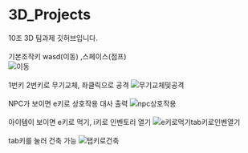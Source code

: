 # 3D_Projects
10조 3D 팀과제 깃허브입니다.
<br/>
<br/>
기본조작키 wasd(이동) ,스페이스(점프) 
<br/>
![이동](https://github.com/user-attachments/assets/fe36a42d-26ae-4638-8951-158c10376d1f)
<br/>
<br/>
1번키 2번키로 무기교체, 좌클릭으로 공격
![무기교체및공격](https://github.com/user-attachments/assets/dea38676-6c20-45bc-a53b-a7d00a565b8f)
<br/>
<br/>
NPC가 보이면 e키로 상호작용 대사 출력
![npc상호작용](https://github.com/user-attachments/assets/c8f88107-3d52-44a2-b17b-bbdb80fa1ab9)
<br/>
<br/>
아이템이 보이면  e키로 먹기, i키로 인벤토리 열기
![e키로먹기tab키로인벤열기](https://github.com/user-attachments/assets/8b5d6e52-2c4d-4b67-8286-485f9db1175e)
<br/>
<br/>
tab키를 눌러 건축 가능
![탭키로건축](https://github.com/user-attachments/assets/b72bf250-af98-40b1-9c00-8b62386393a0)
<br/>
<br/>
